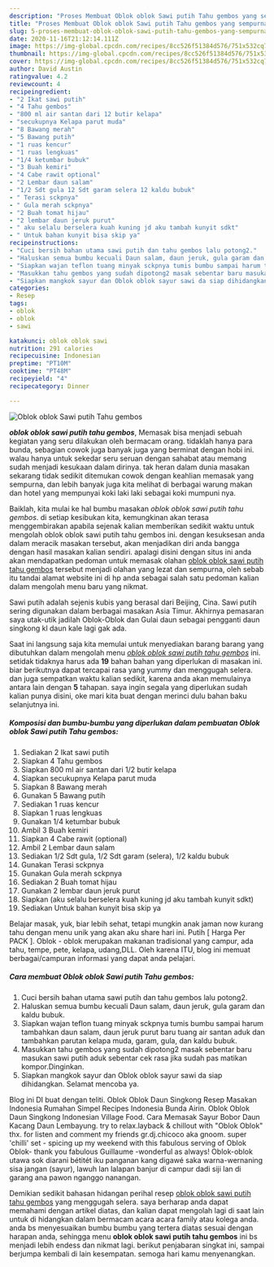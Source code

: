 ```yaml
---
description: "Proses Membuat Oblok oblok Sawi putih Tahu gembos yang sempurna"
title: "Proses Membuat Oblok oblok Sawi putih Tahu gembos yang sempurna"
slug: 5-proses-membuat-oblok-oblok-sawi-putih-tahu-gembos-yang-sempurna
date: 2020-11-16T21:12:14.111Z
image: https://img-global.cpcdn.com/recipes/8cc526f51384d576/751x532cq70/oblok-oblok-sawi-putih-tahu-gembos-foto-resep-utama.jpg
thumbnail: https://img-global.cpcdn.com/recipes/8cc526f51384d576/751x532cq70/oblok-oblok-sawi-putih-tahu-gembos-foto-resep-utama.jpg
cover: https://img-global.cpcdn.com/recipes/8cc526f51384d576/751x532cq70/oblok-oblok-sawi-putih-tahu-gembos-foto-resep-utama.jpg
author: David Austin
ratingvalue: 4.2
reviewcount: 4
recipeingredient:
- "2 Ikat sawi putih"
- "4 Tahu gembos"
- "800 ml air santan dari 12 butir kelapa"
- "secukupnya Kelapa parut muda"
- "8 Bawang merah"
- "5 Bawang putih"
- "1 ruas kencur"
- "1 ruas lengkuas"
- "1/4 ketumbar bubuk"
- "3 Buah kemiri"
- "4 Cabe rawit optional"
- "2 Lembar daun salam"
- "1/2 Sdt gula 12 Sdt garam selera 12 kaldu bubuk"
- " Terasi sckpnya"
- " Gula merah sckpnya"
- "2 Buah tomat hijau"
- "2 lembar daun jeruk purut"
- " aku selalu berselera kuah kuning jd aku tambah kunyit sdkt"
- " Untuk bahan kunyit bisa skip ya"
recipeinstructions:
- "Cuci bersih bahan utama sawi putih dan tahu gembos lalu potong2."
- "Haluskan semua bumbu kecuali Daun salam, daun jeruk, gula garam dan kaldu bubuk."
- "Siapkan wajan teflon tuang minyak sckpnya tumis bumbu sampai harum tambahkan daun salam, daun jeruk purut baru tuang air santan aduk dan tambahkan parutan kelapa muda, garam, gula, dan kaldu bubuk."
- "Masukkan tahu gembos yang sudah dipotong2 masak sebentar baru masukan sawi putih aduk sebentar cek rasa jika sudah pas matikan kompor.Dinginkan."
- "Siapkan mangkok sayur dan Oblok oblok sayur sawi da siap dihidangkan. Selamat mencoba ya."
categories:
- Resep
tags:
- oblok
- oblok
- sawi

katakunci: oblok oblok sawi 
nutrition: 291 calories
recipecuisine: Indonesian
preptime: "PT10M"
cooktime: "PT48M"
recipeyield: "4"
recipecategory: Dinner

---
```



![Oblok oblok Sawi putih Tahu gembos](https://img-global.cpcdn.com/recipes/8cc526f51384d576/751x532cq70/oblok-oblok-sawi-putih-tahu-gembos-foto-resep-utama.jpg)

<b><i>oblok oblok sawi putih tahu gembos</i></b>, Memasak bisa menjadi sebuah kegiatan yang seru dilakukan oleh bermacam orang. tidaklah hanya para bunda, sebagian cowok juga banyak juga yang berminat dengan hobi ini. walau hanya untuk sekedar seru seruan dengan sahabat atau memang sudah menjadi kesukaan dalam dirinya. tak heran dalam dunia masakan sekarang tidak sedikit ditemukan cowok dengan keahlian memasak yang sempurna, dan lebih banyak juga kita melihat di berbagai warung makan dan hotel yang mempunyai koki laki laki sebagai koki mumpuni nya.

Baiklah, kita mulai ke hal bumbu masakan <i>oblok oblok sawi putih tahu gembos</i>. di setiap kesibukan kita, kemungkinan akan terasa menggembirakan apabila sejenak kalian memberikan sedikit waktu untuk mengolah oblok oblok sawi putih tahu gembos ini. dengan kesuksesan anda dalam meracik masakan tersebut, akan menjadikan diri anda bangga dengan hasil masakan kalian sendiri. apalagi disini dengan situs ini anda akan mendapatkan pedoman untuk memasak olahan <u>oblok oblok sawi putih tahu gembos</u> tersebut menjadi olahan yang lezat dan sempurna, oleh sebab itu tandai alamat website ini di hp anda sebagai salah satu pedoman kalian dalam mengolah menu baru yang nikmat.

Sawi putih adalah sejenis kubis yang berasal dari Beijing, Cina. Sawi putih sering digunakan dalam berbagai masakan Asia Timur. Akhirnya pemasaran saya utak-utik jadilah Oblok-Oblok dan Gulai daun sebagai pengganti daun singkong kl daun kale lagi gak ada.


Saat ini langsung saja kita memulai untuk menyediakan barang barang yang dibutuhkan dalam mengolah menu <u><i>oblok oblok sawi putih tahu gembos</i></u> ini. setidak tidaknya harus ada <b>19</b> bahan bahan yang diperlukan di masakan ini. biar berikutnya dapat tercapai rasa yang yummy dan menggugah selera. dan juga sempatkan waktu kalian sedikit, karena anda akan memulainya antara lain dengan <b>5</b> tahapan. saya ingin segala yang diperlukan sudah kalian punya disini, oke mari kita buat dengan merinci dulu bahan baku selanjutnya ini.

<!--inarticleads1-->

##### Komposisi dan bumbu-bumbu yang diperlukan dalam pembuatan Oblok oblok Sawi putih Tahu gembos:

1. Sediakan 2 Ikat sawi putih
1. Siapkan 4 Tahu gembos
1. Siapkan 800 ml air santan dari 1/2 butir kelapa
1. Siapkan secukupnya Kelapa parut muda
1. Siapkan 8 Bawang merah
1. Gunakan 5 Bawang putih
1. Sediakan 1 ruas kencur
1. Siapkan 1 ruas lengkuas
1. Gunakan 1/4 ketumbar bubuk
1. Ambil 3 Buah kemiri
1. Siapkan 4 Cabe rawit (optional)
1. Ambil 2 Lembar daun salam
1. Sediakan 1/2 Sdt gula, 1/2 Sdt garam (selera), 1/2 kaldu bubuk
1. Gunakan  Terasi sckpnya
1. Gunakan  Gula merah sckpnya
1. Sediakan 2 Buah tomat hijau
1. Gunakan 2 lembar daun jeruk purut
1. Siapkan  (aku selalu berselera kuah kuning jd aku tambah kunyit sdkt)
1. Sediakan  Untuk bahan kunyit bisa skip ya


Belajar masak, yuk, biar lebih sehat, tetapi mungkin anak jaman now kurang tahu dengan menu unik yang akan aku share hari ini. Putih [ Harga Per PACK ]. Oblok - oblok merupakan makanan tradisional yang campur, ada tahu, tempe, pete, kelapa, udang,DLL. Oleh karena ITU, blog ini memuat berbagai/campuran informasi yang dapat anda pelajari. 

<!--inarticleads2-->

##### Cara membuat Oblok oblok Sawi putih Tahu gembos:

1. Cuci bersih bahan utama sawi putih dan tahu gembos lalu potong2.
1. Haluskan semua bumbu kecuali Daun salam, daun jeruk, gula garam dan kaldu bubuk.
1. Siapkan wajan teflon tuang minyak sckpnya tumis bumbu sampai harum tambahkan daun salam, daun jeruk purut baru tuang air santan aduk dan tambahkan parutan kelapa muda, garam, gula, dan kaldu bubuk.
1. Masukkan tahu gembos yang sudah dipotong2 masak sebentar baru masukan sawi putih aduk sebentar cek rasa jika sudah pas matikan kompor.Dinginkan.
1. Siapkan mangkok sayur dan Oblok oblok sayur sawi da siap dihidangkan. Selamat mencoba ya.


Blog ini DI buat dengan teliti. Oblok Oblok Daun Singkong Resep Masakan Indonesia Rumahan Simpel Recipes Indonesia Bunda Airin. Oblok Oblok Daun Singkong Indonesian Village Food. Cara Memasak Sayur Bobor Daun Kacang Daun Lembayung. try to relax.layback &amp; chillout with &#34;Oblok Oblok&#34; thx. for listen and comment my friends gr.dj.chicoco aka gnoom. super &#39;chilli&#39; set - spicing up my weekend with this fabulous serving of Oblok Oblok- thank you fabulous Guillaume -wonderful as always! Oblok-oblok utawa sok diarani bétitét iku panganan kang digawé saka warna-wernaning sisa jangan (sayur), lawuh lan lalapan banjur di campur dadi siji lan di garang ana pawon nganggo nanangan. 

Demikian sedikit bahasan hidangan perihal resep <u>oblok oblok sawi putih tahu gembos</u> yang menggugah selera. saya berharap anda dapat memahami dengan artikel diatas, dan kalian dapat mengolah lagi di saat lain untuk di hidangkan dalam bermacam acara acara family atau kolega anda. anda bs menyesuaikan bumbu bumbu yang tertera diatas sesuai dengan harapan anda, sehingga menu <b>oblok oblok sawi putih tahu gembos</b> ini bs menjadi lebih endess dan nikmat lagi. berikut penjabaran singkat ini, sampai berjumpa kembali di lain kesempatan. semoga hari kamu menyenangkan.

